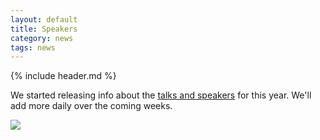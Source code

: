```yaml
---
layout: default
title: Speakers
category: news
tags: news
---
```


{% include header.md %}

We started releasing info about the <a href="/speakers/">talks and speakers</a> for this year. We'll add more daily over the coming weeks.
<div class="embed_container">
  <a href="/speakers/">
    <img src="{{ site.news_map_base_url | uri_escape }}0xE10079{% for post in site.tags.speaker %}%7C{% if post.from != "" %}{{ post.from | cgi_escape }}{% endif %}{% endfor %}" />
  </a>
</div>